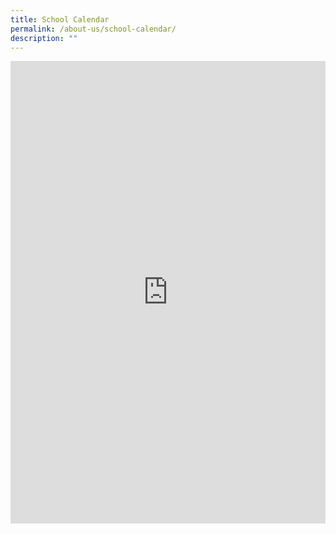 ```yaml
---
title: School Calendar
permalink: /about-us/school-calendar/
description: ""
---
```

<iframe class="ive_eobj_center" scrolling="no" frameborder="0" height="600" width="800" style="border: 0px; width: 100%; height: 740px;" src="https://calendar.google.com/calendar/embed?src=6u3v7b31op15vpkfblm7bq7l6s%40group.calendar.google.com&amp;ctz=Asia%2FSingapore"></iframe>